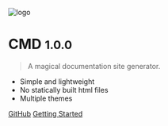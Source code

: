 ![logo](_static/icon.svg)

# CMD <small>1.0.0</small>

> A magical documentation site generator.

- Simple and lightweight
- No statically built html files
- Multiple themes

[GitHub](https://github.com/sseleman95/CMD/)
[Getting Started](#CMD)
